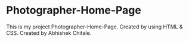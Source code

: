 # Photographer-Home-Page
This is my project Photographer-Home-Page.
Created by using HTML & CSS.
Created by Abhishek Chitale.
